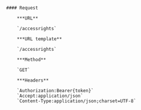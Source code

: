     #### Request

        ***URL**

        `/accessrights`

        ***URL template**

        `/accessrights`

        ***Method**

        `GET`

        ***Headers**

        `Authorization:Bearer{token}`
        `Accept:application/json`
        `Content-Type:application/json;charset=UTF-8`
